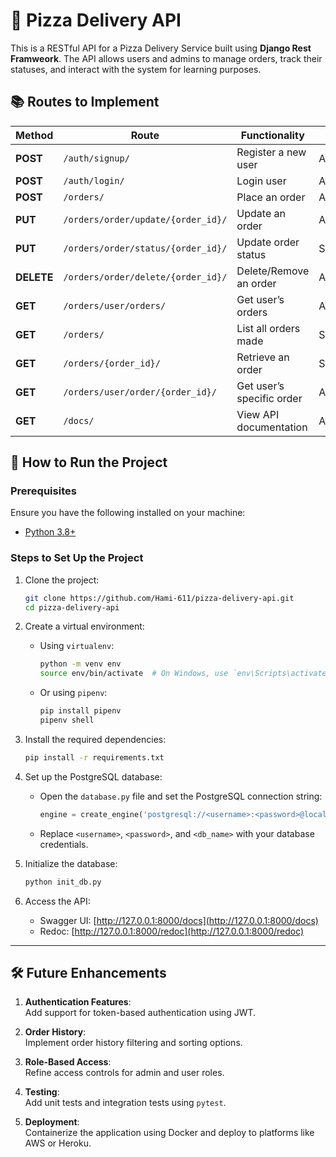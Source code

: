 
# 🍕 Pizza Delivery API

This is a RESTful API for a Pizza Delivery Service built using **Django Rest Framweork**. The API allows users and admins to manage orders, track their statuses, and interact with the system for learning purposes.  

## 📚 Routes to Implement

| **Method** | **Route**                              | **Functionality**         | **Access**   |
|------------|----------------------------------------|---------------------------|--------------|
| **POST**   | `/auth/signup/`                        | Register a new user       | All users    |
| **POST**   | `/auth/login/`                         | Login user                | All users    |
| **POST**   | `/orders/`                             | Place an order            | All users    |
| **PUT**    | `/orders/order/update/{order_id}/`     | Update an order           | All users    |
| **PUT**    | `/orders/order/status/{order_id}/`     | Update order status       | Superuser    |
| **DELETE** | `/orders/order/delete/{order_id}/`     | Delete/Remove an order    | All users    |
| **GET**    | `/orders/user/orders/`                | Get user’s orders         | All users    |
| **GET**    | `/orders/`                             | List all orders made      | Superuser    |
| **GET**    | `/orders/{order_id}/`                  | Retrieve an order         | Superuser    |
| **GET**    | `/orders/user/order/{order_id}/`       | Get user’s specific order | All users    |
| **GET**    | `/docs/`                               | View API documentation    | All users    |

## 🚀 How to Run the Project

### Prerequisites

Ensure you have the following installed on your machine:
- [Python 3.8+](https://www.python.org/downloads/)

### Steps to Set Up the Project

1. Clone the project:
   ```bash
   git clone https://github.com/Hami-611/pizza-delivery-api.git
   cd pizza-delivery-api
   ```

2. Create a virtual environment:
   - Using `virtualenv`:
     ```bash
     python -m venv env
     source env/bin/activate  # On Windows, use `env\Scripts\activate`
     ```
   - Or using `pipenv`:
     ```bash
     pip install pipenv
     pipenv shell
     ```

3. Install the required dependencies:
   ```bash
   pip install -r requirements.txt
   ```

4. Set up the PostgreSQL database:
   - Open the `database.py` file and set the PostgreSQL connection string:
     ```python
     engine = create_engine('postgresql://<username>:<password>@localhost/<db_name>', echo=True)
     ```
   - Replace `<username>`, `<password>`, and `<db_name>` with your database credentials.

5. Initialize the database:
   ```bash
   python init_db.py
   ```

7. Access the API:
   - Swagger UI: [http://127.0.0.1:8000/docs](http://127.0.0.1:8000/docs)
   - Redoc: [http://127.0.0.1:8000/redoc](http://127.0.0.1:8000/redoc)

---

## 🛠️ Future Enhancements

1. **Authentication Features**:  
   Add support for token-based authentication using JWT.
   
2. **Order History**:  
   Implement order history filtering and sorting options.
   
3. **Role-Based Access**:  
   Refine access controls for admin and user roles.

4. **Testing**:  
   Add unit tests and integration tests using `pytest`.

5. **Deployment**:  
   Containerize the application using Docker and deploy to platforms like AWS or Heroku.

